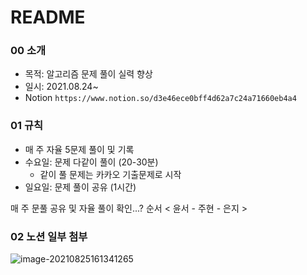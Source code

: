 # README

### 00 소개 

- 목적: 알고리즘 문제 풀이 실력 향상 
- 일시: 2021.08.24~
- Notion `https://www.notion.so/d3e46ece0bff4d62a7c24a71660eb4a4`



### 01 규칙

- 매 주 자율 5문제 풀이 및 기록
- 수요일: 문제 다같이 풀이 (20-30분)
  - 같이 풀 문제는 카카오 기출문제로 시작
- 일요일:  문제 풀이 공유 (1시간)

매 주 문풀 공유 및 자율 풀이 확인...? 순서 < 윤서 - 주현 - 은지 >



### 02 노션 일부 첨부 

![image-20210825161341265](C:\Users\multicampus\AppData\Roaming\Typora\typora-user-images\image-20210825161341265.png)